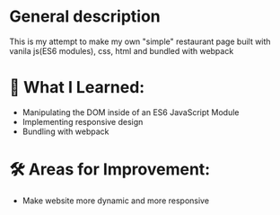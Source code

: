 # General description

This is my attempt to make my own "simple" restaurant page built with vanila js(ES6 modules), css, html and bundled with webpack

# 🚀 What I Learned:

- Manipulating the DOM inside of an ES6 JavaScript Module
- Implementing responsive design
- Bundling with webpack

# 🛠️ Areas for Improvement:

- Make website more dynamic and more responsive
